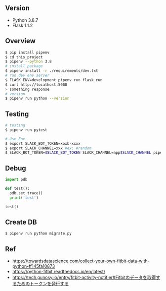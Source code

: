 ## Version
- Python 3.8.7
- Flask 1.1.2

## Overview
```bash
$ pip install pipenv
$ cd this_project
$ pipenv --python 3.8
# install package
$ pipenv install -r ./requirements/dev.txt
# run dev env server
$ FLASK_ENV=development pipenv run flask run
$ curl http://localhost:5000
> something response
# version
$ pipenv run python --version
```

## Testing
```bash
# testing
$ pipenv run pytest

# Use Env
$ export SLACK_BOT_TOKEN=xoxb-xxxx
$ export SLACK_CHANNEL=xxx #ex: #random
$ SLACK_BOT_TOKEN=$SLACK_BOT_TOKEN SLACK_CHANNEL=app$SLACK_CHANNEL pipenv run pytest tests/test_check_distance.py
```

## Debug
```python
import pdb

def test():
  pdb.set_trace()
  print('test')

test()
```

## Create DB
```bash
$ pipenv run python migrate.py
```

## Ref
- https://towardsdatascience.com/collect-your-own-fitbit-data-with-python-ff145fa10873
- https://python-fitbit.readthedocs.io/en/latest/
- https://tech.gunosy.io/entry/fitbit-activity-notifier#Fitbitのデータを取得するためのトークンを発行する
